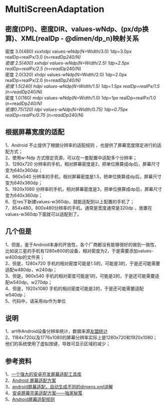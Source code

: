 # MultiScreenAdaptation     

## 密度(DPI)、密度DIR、values-wNdp、(px/dp换算)、XML(realDp - @dimen/dp_n)映射关系      
密度 3.0(480)  xxxhdpi  values-wNdp(N=Width/3.0)   1dp=3.0px   realDp=realPx/3.0   (n=readDp*240/N)                
密度 2.5(400)  xxhdpi   values-wNdp(N=Width/2.5)   1dp=2.5px   realDp=realPx/2.5   (n=readDp*240/N)           
密度 2.0(320)  xhdpi    values-wNdp(N=Width/2.0)   1dp=2.0px   realDp=realPx/2.0   (n=readDp*240/N)            
密度 1.5(240)  hdpi     values-wNdp(N=Width/1.5)   1dp=1.5px   realDp=realPx/1.5   (n=readDp*240/N)             
密度 1.0(160)  mdpi     values-wNdp(N=Width/1.0)   1dp=1px     realDp=realPx/1.0   (n=readDp*240/N)            
密度0.75(120)  ldpi     values-wNdp(N=Width/0.75)  1dp=0.75px  realDp=realPx/0.75  (n=readDp*240/N)          

## 根据屏幕宽度的适配   
1、Android 不止提供了根据分辨率的适配规则 ，也提供了屏幕宽度限定进行的适配方式；   
2、使用w-Ndp 方式限定资源，可以在一套配置中适配多个分辨率；   
3、1280x720 分辨率的手机，相对屏幕密度是2，把单位换算成dp后，屏幕尺寸变为640x360dp；    
4、960x540 分辨率的手机，相对屏幕密度是1.5，把单位换算成dp后，屏幕尺寸变为640x360dp；   
5、1920x1080 分辨率的手机，相对屏幕密度是3，把单位换算成dp后，屏幕尺寸变为640x360dp；    
6、在res下新建values-w360dp，就能适配到以上配置的手机了；    
7、854x480，800x480分辨率的手机，通常是宽度通常是320dp ，放置在values-w360dp下面就可以适配到了。   

## 几个但是    
1、但是，鉴于Android本身的开放性，各个厂商都没有能够很好的做到一致性，比如说三星的手机有1280x800的设备，相对密度为2，于是需要添加values-w400dp的文件夹；  
2、但是，1280x720 手机的相对密度可能是1.5的，可能是3的，于是还可能需要适配w480dp，w240dp；    
3、但是，960x540 手机的相对密度可能是1的，可能是2的，于是还可能需要适配w540dp，w270dp；   
4、但是，1920x1080 手机的相对密度可能是2的，于是还可能需要适配w540dp；   
5、代码中，请采用dp作为单位      

## 说明   
1、art中Android设备分辨率统计，数据来源[友盟统计](https://www.umeng.com/)     
2、1184x720以及1776x1080的屏幕分辨率实际上是1280x720和1920x1080；      
   他们的系统使用了虚拟按键，导致可显示区域的减少；      

## 参考资料    
1、[一个强大的安卓开发屏幕适配工具库](https://github.com/yatoooon/AndroidScreenAdaptation)      
2、[Android 屏幕适配方案](https://www.jianshu.com/p/f33c03a0d3a4)         
3、[android屏幕适配，自动生成不同的dimens.xml详解](https://blog.csdn.net/hnzcdy/article/details/50628993)   
4、[安卓屏幕完美适配方案——独家秘笈](https://blog.csdn.net/jiashuai94/article/details/77639511)    
5、[Android屏幕适配规则](https://blog.csdn.net/mydreamongo/article/details/45366247)      

